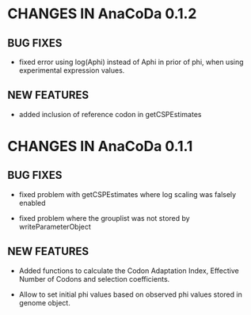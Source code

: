 
# CHANGES IN AnaCoDa 0.1.2

## BUG FIXES

- fixed error using log(Aphi) instead of Aphi in prior of phi, when using experimental expression values.

## NEW FEATURES

- added inclusion of reference codon in getCSPEstimates

# CHANGES IN AnaCoDa 0.1.1

## BUG FIXES
- fixed problem with getCSPEstimates where log scaling was falsely enabled

- fixed problem where the grouplist was not stored by writeParameterObject

## NEW FEATURES
- Added functions to calculate the Codon Adaptation Index, Effective Number of Codons and selection coefficients.

- Allow to set initial phi values based on observed phi values stored in genome object.


